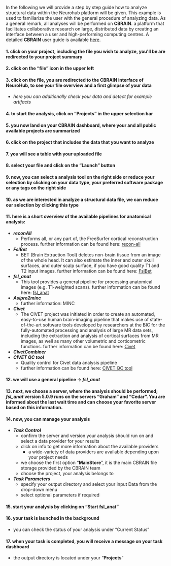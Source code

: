 In the following we will provide a step by step guide how to analyze structural data within the Neurohub platform will be given. This example is used to familiarize the user with the general procedure of analyzing data. As a general remark, all analyses will be performed on **CBRAIN**. a platform that facilitates collaborative research on large, distributed data by creating an interface between a user and high-performing computing centres. A detailed **CBRAIN** user guide is available [here](https://portal.cbrain.mcgill.ca/doc/manual/CBRAINGettingStartedGuideFeb15.pdf). 


#### 1. click on your project, including the file you wish to analyze, you'll be are redirected to your project summary 


#### 2. click on the “**file**” icon in the upper left


#### 3. click on the file, you are redirected to the **CBRAIN** interface of **NeuroHub**, to see your file overview and a first glimpse of your data 

   * _here you can additionally check your data and detect for example artifacts_

#### 4. to start the analysis, click on “**Projects**” in the upper selection bar

#### 5. you now land on your **CBRAIN** dashboard, where your and all public available projects are summarized 

#### 6. click on the project that includes the data that you want to analyze

#### 7. you will see a table with your uploaded file

#### 8. select your file and click on the “**Launch**” button

#### 9. now, you can select a analysis tool on the right side or reduce your selection by clicking on your data type, your preferred software package or any tags on the right side 

#### 10. as we are interested in analyze a structural data file, we can reduce our selection by clicking this type

#### 11. here is a short overview of the available pipelines for anatomical analysis:

   * _**reconAll**_
      * Performs all, or any part of, the FreeSurfer cortical reconstruction process.
further information can be found here: [recon-all]() 
   * _**FslBet**_
      * BET (Brain Extraction Tool) deletes non-brain tissue from an image of the whole head. It can also estimate the inner and outer skull surfaces, and outer scalp surface, if you have good quality T1 and T2 input images.
further information can be found here: [FslBet]()
   * _**fsl_anat**_
      * This tool provides a general pipeline for processing anatomical images (e.g. T1-weighted scans).
further information can be found here: [fsl_anat]()
   * _**Asipro2minc**_
      * further information: MINC
   * _**Civet**_
      * The CIVET project was initiated in order to create an automated, easy-to-use human brain-imaging pipeline that makes use of state-of-the-art software tools developed by researchers at the BIC for the fully-automated processing and analysis of large MR data sets, including the extraction and analysis of cortical surfaces from MR images, as well as many other volumetric and corticometric functions.
further information can be found here: [Civet]() 
   * _**CivetCombiner**_
   * _**CIVET QC tool**_ 
      * Quality control for Civet data analysis pipeline
      * further information can be found here: [CIVET QC tool]()

#### 12. we will use a general pipeline → **_fsl_anat_**

#### 13. next, we choose a server, where the analysis should be performed; _**fsl_anat**_ version 5.0.9 runs on the servers “**Graham**” and “**Cedar**”. You are informed about the last wait time and can choose your favorite server based on this information.  

#### 14. now, you can manage your analysis

   * _**Task Control**_
      * confirm the server and version your analysis should run on and select a data provider for your results
      * click on info to get more information about the available providers
         * a wide-variety of data providers are available depending upon your project needs
      * we choose the first option “**MainStore**”, it is the main CBRAIN file storage provided by the CBRAIN team
      * choose the project, your analysis belongs to 
   * _**Task Parameters**_
      * specify your output directory and select your input Data from the drop-down menu 
      * select optional parameters if required 

#### 15. start your analysis by clicking on “**Start fsl_anat**”

#### 16. your task is launched in the background 

   * you can check the status of your analysis under “Current Status”

#### 17. when your task is completed, you will receive a message on your task dashboard

   * the output directory is located under your “**Projects**”

